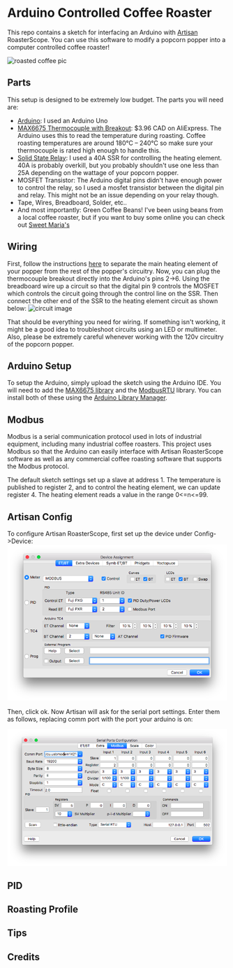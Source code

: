 # Arduino Controlled Coffee Roaster

This repo contains a sketch for interfacing an
Arduino with [Artisan](https://github.com/artisan-roaster-scope/artisan) RoasterScope. You can use this software to modify a popcorn popper into a computer controlled coffee roaster!

![roasted coffee pic](images/20170324_152822.jpg)



## Parts
This setup is designed to be extremely low budget. The parts you will need are:

- [Arduino](https://www.arduino.cc/en/main/arduinoBoardUno): I used an Arduino Uno
- [MAX6675 Thermocouple with Breakout](https://www.aliexpress.com/item/MAX6675-Module-K-Type-Thermocouple-Thermocouple-Sensor-for-Arduino-AL/32278773562.html): $3.96 CAD on AliExpress. The Arduino uses this to read the temperature during roasting. Coffee roasting temperatures are around 180°C – 240°C so make sure your thermocouple is rated high enough to handle this.
- [Solid State Relay](https://www.aliexpress.com/item/FREE-SHIPPING-Industrial-FOTEK-Solid-State-Relay-SSR-40A-with-Protective-Flag-SSR-40DA-40A-DC/2035173599.html): I used a 40A SSR for controlling the heating element. 40A is probably overkill, but you probably shouldn't use one less than 25A depending on the wattage of your popcorn popper.
- MOSFET Transistor: The Arduino digital pins didn't have enough power to control the relay, so I used a mosfet transistor between the digital pin and relay. This might not be an issue depending on your relay though.
- Tape, Wires, Breadboard, Solder, etc..
- And most importantly: Green Coffee Beans! I've been using beans from a local coffee roaster, but if you want to buy some online you can check out [Sweet Maria's](https://www.sweetmarias.com/)


## Wiring

First, follow the instructions [here](https://ineedcoffee.com/west-bend-popper-2-rewire-coffee-roasting/) to separate the main heating element of your popper from the rest of the popper's circuitry. Now, you can plug the thermocouple breakout directly into the Arduino's pins 2->6. Using the breadboard wire up a circuit so that the digital pin 9 controls the MOSFET which controls the circuit going through the control line on the SSR. Then connect the other end of the SSR to the heating element circuit as shown below:
![circuit image](images/20170405_215008.jpg)

That should be everything you need for wiring. If something isn't working, it might be a good idea to troubleshoot circuits using an LED or multimeter. Also, please be extremely careful whenever working with the 120v circuitry of the popcorn popper.

## Arduino Setup

To setup the Arduino, simply upload the sketch using the Arduino IDE. You will need to add the [MAX6675 library](https://github.com/adafruit/MAX6675-library) and the [ModbusRTU](https://github.com/4-20ma/ModbusMaster) library. You can install both of these using the [Arduino Library Manager](https://www.arduino.cc/en/Guide/Libraries#toc3).

## Modbus
Modbus is a serial communication protocol used in lots of industrial equipment, including many industrial coffee roasters. This project uses Modbus so that the Arduino can easily interface with Artisan RoasterScope software as well as any commercial coffee roasting software that supports the Modbus protocol.

The default sketch settings set up a slave at address 1. The temperature is published to register 2, and to control the heating element, we can update register 4. The heating element reads a value in the range 0<=n<=99.

## Artisan Config
To configure Artisan RoasterScope, first set up the device under Config->Device:
![artisan-1](images/artisan-1.png)

Then, click ok. Now Artisan will ask for the serial port settings. Enter them as follows, replacing comm port with the port your arduino is on:

![artisan-2](images/artisan-2.png)



## PID

## Roasting Profile

## Tips

## Credits
